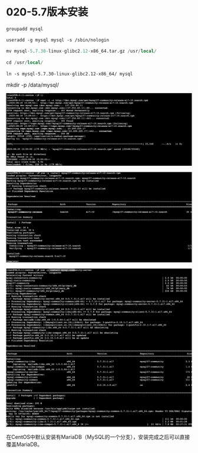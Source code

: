 # 020-5.7版本安装

```
groupadd mysql
```

```she
useradd -g mysql mysql -s /sbin/nologin
```

```sql
mv mysql-5.7.30-linux-glibc2.12-x86_64.tar.gz /usr/local/
```

```sql
cd /usr/local/
```

```
ln -s mysql-5.7.30-linux-glibc2.12-x86_64/ mysql
```

mkdir -p /data/mysql/



![image-20200830155215119](../../../assets/image-20200830155215119.png)



![image-20200830155241233](../../../assets/image-20200830155241233.png)

![image-20200830155300614](../../../assets/image-20200830155300614.png)

在CentOS中默认安装有MariaDB（MySQL的一个分支），安装完成之后可以直接覆盖MariaDB。

